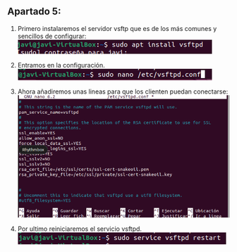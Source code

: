 ## Apartado 5:
1. Primero instalaremos el servidor vsftp que es de los más comunes y sencillos de configurar:
![Texto alternativo](./Fotos/e5/f5-1.png)

2. Entramos en la configuración.
![Texto alternativo](./Fotos/e5/f5-2.png)

3. Ahora añadiremos unas lineas para que los clienten puedan conectarse:
![Texto alternativo](./Fotos/e5/f5-3.png)

4. Por ultimo reiniciaremos el servicio vsftpd.
![Texto alternativo](./Fotos/e5/f5-4.png)
